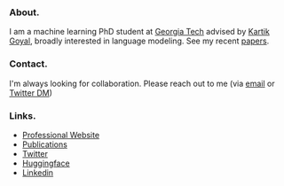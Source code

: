 ### About.

I am a machine learning PhD student at 
[Georgia Tech](https://ml.gatech.edu/) advised by [Kartik Goyal](https://kartikgo.github.io/), broadly interested in language modeling.
See my recent [papers](https://scholar.google.com/citations?user=t0dADxkAAAAJ&hl=en).

### Contact. 
I'm always looking for collaboration. Please reach out to me (via [email](mailto:tsawada@gatech.edu) or [Twitter DM](https://twitter.com/tsawada_ml))

### Links.

- [Professional Website](https://tomohiro-sawada.github.io/)
- [Publications](https://scholar.google.com/citations?user=t0dADxkAAAAJ&hl=en)
- [Twitter](twitter.com/tsawada_ml)
- [Huggingface](https://huggingface.co/tsawada)
- [Linkedin](https://www.linkedin.com/in/tom-sawada-16303220a/)

